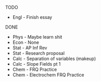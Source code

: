TODO
- Engl - Finish essay

DONE
- Phys - Maybe learn shit
- Econ - None
- Stat - AP Inf Rev
- Stat - Research proposal
- Calc - Separation of variables (makeup)
- Calc - Slope Fields pt 1
- Chem - FRQ Practice
- Chem - Electrochem FRQ Practice

